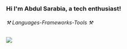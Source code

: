 ### Hi I'm Abdul Sarabia, a tech enthusiast!



    
<h6 >⚒️ Languages-Frameworks-Tools ⚒️</h6>


<div >
    <img src="https://skillicons.dev/icons?i=java,javascript,mysql,html,css,github,idea,vscode,eclipse,git,discord" />
</div>


